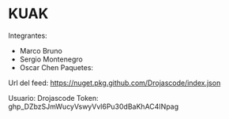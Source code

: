 # KUAK

Integrantes:
- Marco Bruno
- Sergio Montenegro
- Oscar Chen
Paquetes:
 
Url del feed:
https://nuget.pkg.github.com/Drojascode/index.json
 
Usuario:
Drojascode
Token:
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
